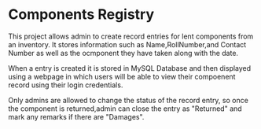 # Components Registry

This project allows admin to create record entries for lent components from an inventory.
It stores information such as Name,RollNumber,and Contact Number as well as the ocmponent they have taken along with the date.


When a entry is created it is stored in MySQL Database and then displayed using a webpage in which users will be able to view their compoenent record using their login credentials.

Only admins are allowed to change the status of the record entry, so  once the component is returned,admin can close the entry as "Returned" and mark any remarks if there are "Damages".
